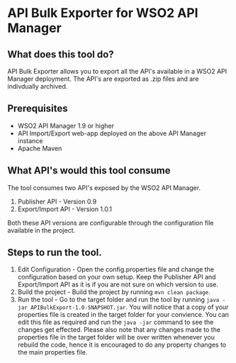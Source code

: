 # API Bulk Exporter for WSO2 API Manager

## What does this tool do?
API Bulk Exporter allows you to export all the API's available in a WSO2 API Manager deployment. The API's are exported as .zip files and are indivdually archived. 

## Prerequisites
* WSO2 API Manager 1.9 or higher <br/>
* API Import/Export web-app deployed on the above API Manager instance <br/>
* Apache Maven 


## What API's would this tool consume
The tool consumes two API's exposed by the WSO2 API Manager.<br />
1. Publisher API - Version 0.9 <br />
2. Export/Import API - Version 1.0.1

Both these API versions are configurable through the configuration file available in the project.

## Steps to run the tool.
1. Edit Configuration - Open the config.properties file and change the configuration based on your own setup. Keep the Publisher API and Export/Import API as it is if you are not sure on which version to use. <br/>
2. Build the project - Build the project by running `mvn clean package`.
3. Run the tool - Go to the target folder and run the tool by running `java -jar APIBulkExport-1.0-SNAPSHOT.jar`. You will notice that a copy of your properties file is created in the target folder for your convience. You can edit this file as required and run the `java -jar` command to see the changes get effected. Please also note that any changes made to the properties file in the target folder will be over written whenever you rebuild the code, hence it is encouraged to do any property changes to the main properties file.
 


